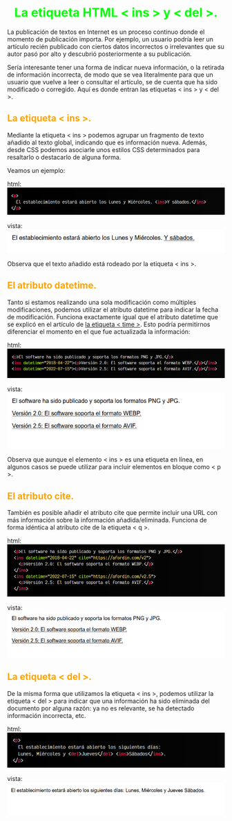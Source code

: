 # <span style="color:lime"><center>La etiqueta HTML < ins > y < del >.<center></center></span>

La publicación de textos en Internet es un proceso continuo donde el momento de publicación importa. Por ejemplo, un usuario podría leer un artículo recién publicado con ciertos datos incorrectos o irrelevantes que su autor pasó por alto y descubrió posteriormente a su publicación.

Sería interesante tener una forma de indicar nueva información, o la retirada de información incorrecta, de modo que se vea literalmente para que un usuario que vuelve a leer o consultar el artículo, se de cuenta que ha sido modificado o corregido. Aquí es donde entran las etiquetas < ins > y < del >.

## <span style="color:orange">La etiqueta < ins >.</span>
Mediante la etiqueta < ins > podemos agrupar un fragmento de texto añadido al texto global, indicando que es información nueva. Además, desde CSS podemos asociarle unos estilos CSS determinados para resaltarlo o destacarlo de alguna forma.

Veamos un ejemplo:

html:
![alt text](./imagenes-las-etiquetas-html-ins-del/image.png)

vista:
![alt text](./imagenes-las-etiquetas-html-ins-del/image-1.png)

Observa que el texto añadido está rodeado por la etiqueta < ins >.

## <span style="color:orange">El atributo datetime.</span>
Tanto si estamos realizando una sola modificación como múltiples modificaciones, podemos utilizar el atributo datetime para indicar la fecha de modificación. Funciona exactamente igual que el atributo datetime que se explicó en el artículo de [la etiqueta < time >](https://lenguajehtml.com/html/texto/etiqueta-html-time/). Esto podría permitirnos diferenciar el momento en el que fue actualizada la información:

html:
![alt text](./imagenes-las-etiquetas-html-ins-del/image-2.png)

vista:
![alt text](./imagenes-las-etiquetas-html-ins-del/image-3.png)

Observa que aunque el elemento < ins > es una etiqueta en línea, en algunos casos se puede utilizar para incluir elementos en bloque como < p >.

## <span style="color:orange">El atributo cite.</span>
También es posible añadir el atributo cite que permite incluir una URL con más información sobre la información añadida/eliminada. Funciona de forma idéntica al atributo cite de la etiqueta < q >.

html:
![alt text](./imagenes-las-etiquetas-html-ins-del/image-4.png)

vista:
![alt text](./imagenes-las-etiquetas-html-ins-del/image-5.png)

## <span style="color:orange">La etiqueta < del >.</span>
De la misma forma que utilizamos la etiqueta < ins >, podemos utilizar la etiqueta < del > para indicar que una información ha sido eliminada del documento por alguna razón: ya no es relevante, se ha detectado información incorrecta, etc.

html:
![alt text](./imagenes-las-etiquetas-html-ins-del/image-6.png)

vista:
![alt text](./imagenes-las-etiquetas-html-ins-del/image-7.png)


